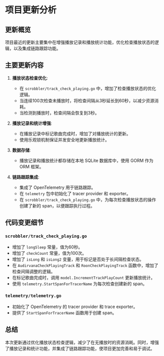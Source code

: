 # 项目更新分析

## 更新概览

项目最近的更新主要集中在增强播放记录和播放统计功能，优化检查播放状态的逻辑，以及集成链路跟踪功能。

## 主要更新内容

1. **播放状态检查优化**:
   - 在 `scrobbler/track_check_playing.go` 中，增加了检查播放状态的优化逻辑。
   - 当连续100次检查未播放时，将检查间隔从3秒延长到60秒，以减少资源消耗。
   - 当检测到播放时，检查间隔会恢复到3秒。

2. **播放记录和统计增强**:
   - 在播放记录中标记歌曲完成时，增加了对播放统计的更新。
   - 使用乐观锁机制保证并发安全地更新播放统计。

3. **数据存储**:
   - 播放记录和播放统计都存储在本地 SQLite 数据库中，使用 GORM 作为 ORM 框架。

4. **链路跟踪集成**:
   - 集成了 OpenTelemetry 用于链路跟踪。
   - 在 `telemetry` 包中初始化了 tracer provider 和 exporter。
   - 在 `scrobbler/track_check_playing.go` 中，为每次检查播放状态的操作创建了新的 span，以便跟踪执行过程。

## 代码变更细节

### `scrobbler/track_check_playing.go`

- 增加了 `longSleep` 常量，值为60秒。
- 增加了 `checkCount` 常量，值为100次。
- 增加了 `isLong` 和 `isLong2` 变量，用于标记是否处于长间隔检查状态。
- 在 `AudirvanaCheckPlayingTrack` 和 `RoonCheckPlayingTrack` 函数中，增加了检查间隔调整的逻辑。
- 在标记歌曲完成时，调用 `model.IncrementTrackPlayCount` 更新播放统计。
- 使用 `telemetry.StartSpanForTracerName` 为每次检查创建新的 span。

### `telemetry/telemetry.go`

- 初始化了 OpenTelemetry 的 tracer provider 和 trace exporter。
- 提供了 `StartSpanForTracerName` 函数用于创建 span。

## 总结

本次更新通过优化播放状态检查逻辑，减少了在无播放时的资源消耗。同时，增强了播放记录和统计功能，并集成了链路跟踪功能，使项目更加完善和易于调试。